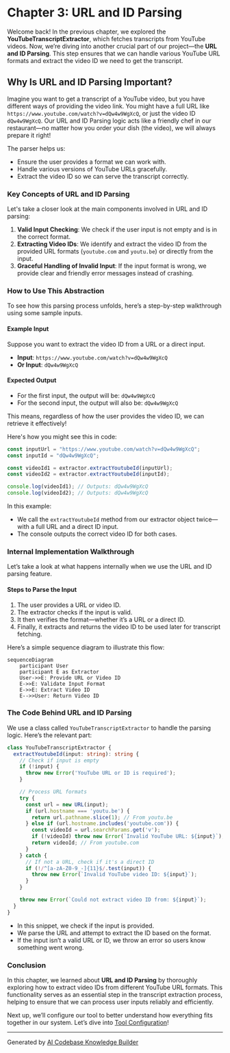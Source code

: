 # Chapter 3: URL and ID Parsing

Welcome back! In the previous chapter, we explored the **YouTubeTranscriptExtractor**, which fetches transcripts from YouTube videos. Now, we’re diving into another crucial part of our project—the **URL and ID Parsing**. This step ensures that we can handle various YouTube URL formats and extract the video ID we need to get the transcript.

## Why Is URL and ID Parsing Important?

Imagine you want to get a transcript of a YouTube video, but you have different ways of providing the video link. You might have a full URL like `https://www.youtube.com/watch?v=dQw4w9WgXcQ`, or just the video ID `dQw4w9WgXcQ`. Our URL and ID Parsing logic acts like a friendly chef in our restaurant—no matter how you order your dish (the video), we will always prepare it right! 

The parser helps us:
- Ensure the user provides a format we can work with.
- Handle various versions of YouTube URLs gracefully.
- Extract the video ID so we can serve the transcript correctly.

### Key Concepts of URL and ID Parsing

Let's take a closer look at the main components involved in URL and ID parsing:

1. **Valid Input Checking**: We check if the user input is not empty and is in the correct format.
2. **Extracting Video IDs**: We identify and extract the video ID from the provided URL formats (`youtube.com` and `youtu.be`) or directly from the input.
3. **Graceful Handling of Invalid Input**: If the input format is wrong, we provide clear and friendly error messages instead of crashing.

### How to Use This Abstraction

To see how this parsing process unfolds, here’s a step-by-step walkthrough using some sample inputs.

#### Example Input

Suppose you want to extract the video ID from a URL or a direct input. 

- **Input**: `https://www.youtube.com/watch?v=dQw4w9WgXcQ`
- **Or Input**: `dQw4w9WgXcQ`

#### Expected Output

- For the first input, the output will be: `dQw4w9WgXcQ`
- For the second input, the output will also be: `dQw4w9WgXcQ`

This means, regardless of how the user provides the video ID, we can retrieve it effectively!

Here's how you might see this in code:

```typescript
const inputUrl = "https://www.youtube.com/watch?v=dQw4w9WgXcQ";
const inputId = "dQw4w9WgXcQ";

const videoId1 = extractor.extractYoutubeId(inputUrl);
const videoId2 = extractor.extractYoutubeId(inputId);

console.log(videoId1); // Outputs: dQw4w9WgXcQ
console.log(videoId2); // Outputs: dQw4w9WgXcQ
```

In this example:
- We call the `extractYoutubeId` method from our extractor object twice—with a full URL and a direct ID input.
- The console outputs the correct video ID for both cases.

### Internal Implementation Walkthrough

Let’s take a look at what happens internally when we use the URL and ID parsing feature. 

#### Steps to Parse the Input

1. The user provides a URL or video ID.
2. The extractor checks if the input is valid.
3. It then verifies the format—whether it’s a URL or a direct ID.
4. Finally, it extracts and returns the video ID to be used later for transcript fetching.

Here’s a simple sequence diagram to illustrate this flow:

```mermaid
sequenceDiagram
    participant User
    participant E as Extractor
    User->>E: Provide URL or Video ID
    E->>E: Validate Input Format
    E->>E: Extract Video ID
    E-->>User: Return Video ID
```

### The Code Behind URL and ID Parsing

We use a class called `YouTubeTranscriptExtractor` to handle the parsing logic. Here’s the relevant part:

```typescript
class YouTubeTranscriptExtractor {
  extractYoutubeId(input: string): string {
    // Check if input is empty
    if (!input) {
      throw new Error('YouTube URL or ID is required');
    }

    // Process URL formats
    try {
      const url = new URL(input);
      if (url.hostname === 'youtu.be') {
        return url.pathname.slice(1); // From youtu.be
      } else if (url.hostname.includes('youtube.com')) {
        const videoId = url.searchParams.get('v');
        if (!videoId) throw new Error(`Invalid YouTube URL: ${input}`);
        return videoId; // From youtube.com
      }
    } catch {
      // If not a URL, check if it's a direct ID
      if (!/^[a-zA-Z0-9_-]{11}$/.test(input)) {
        throw new Error(`Invalid YouTube video ID: ${input}`);
      }
    }

    throw new Error(`Could not extract video ID from: ${input}`);
  }
}
```

- In this snippet, we check if the input is provided. 
- We parse the URL and attempt to extract the ID based on the format.
- If the input isn’t a valid URL or ID, we throw an error so users know something went wrong.

### Conclusion

In this chapter, we learned about **URL and ID Parsing** by thoroughly exploring how to extract video IDs from different YouTube URL formats. This functionality serves as an essential step in the transcript extraction process, helping to ensure that we can process user inputs reliably and efficiently.

Next up, we’ll configure our tool to better understand how everything fits together in our system. Let’s dive into [Tool Configuration](04_tool_configuration_.md)!

---

Generated by [AI Codebase Knowledge Builder](https://github.com/The-Pocket/Tutorial-Codebase-Knowledge)